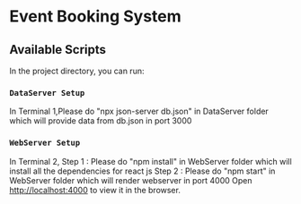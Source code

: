 # Event Booking System

## Available Scripts

In the project directory, you can run:

### `DataServer Setup`

In Terminal 1,Please do "npx json-server db.json" in DataServer folder which will provide data from db.json in port 3000<br />

### `WebServer Setup`
In Terminal 2,
Step 1 : Please do "npm install" in  WebServer folder which will install all the dependencies for react js
Step 2 : Please do "npm start" in  WebServer folder which will render webserver in port 4000
Open [http://localhost:4000](http://localhost:4000) to view it in the browser.<br />
